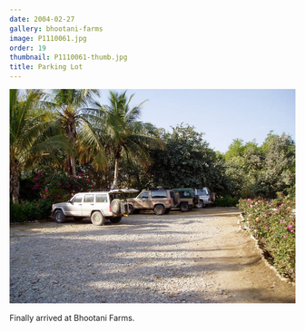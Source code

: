 ```yaml
---
date: 2004-02-27
gallery: bhootani-farms
image: P1110061.jpg
order: 19
thumbnail: P1110061-thumb.jpg
title: Parking Lot
---
```


![Parking Lot](./P1110061.jpg)

Finally arrived at Bhootani Farms.